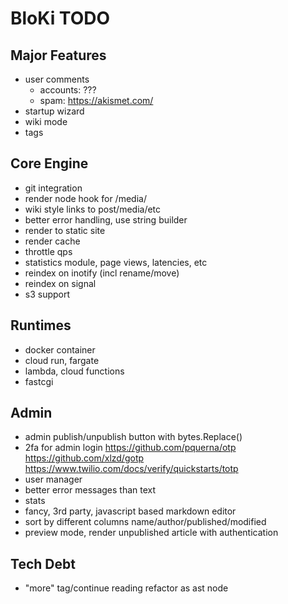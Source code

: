 # BloKi TODO

## Major Features

- user comments
  - accounts: ???
  - spam: https://akismet.com/
- startup wizard
- wiki mode
- tags

## Core Engine

- git integration
- render node hook for /media/
- wiki style links to post/media/etc
- better error handling, use string builder
- render to static site
- render cache
- throttle qps
- statistics module, page views, latencies, etc
- reindex on inotify (incl rename/move)
- reindex on signal
- s3 support

## Runtimes

- docker container
- cloud run, fargate
- lambda, cloud functions
- fastcgi

## Admin

- admin publish/unpublish button with bytes.Replace()
- 2fa for admin login
  https://github.com/pquerna/otp
  https://github.com/xlzd/gotp
  https://www.twilio.com/docs/verify/quickstarts/totp
- user manager
- better error messages than text
- stats
- fancy, 3rd party, javascript based markdown editor
- sort by different columns name/author/published/modified
- preview mode, render unpublished article with authentication

## Tech Debt

- "more" tag/continue reading refactor as ast node
